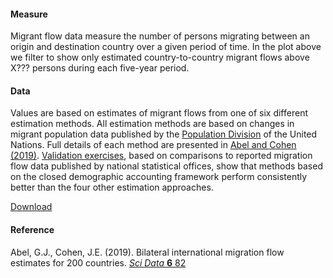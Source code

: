 #### Measure
Migrant flow data measure the number of persons migrating between an origin and destination country over a given period of time. In the plot above we filter to show only estimated country-to-country migrant flows above X??? persons during each five-year period.

#### Data
Values are based on estimates of migrant flows from one of six different estimation methods. All estimation methods are based on changes in migrant population data published by the [Population Division](https://www.un.org/development/desa/pd/content/international-migrant-stock) of the United Nations. Full details of each method are presented in [Abel and Cohen (2019)](https://www.nature.com/articles/s41597-019-0089-3). [Validation exercises](https://www.nature.com/articles/s41597-019-0089-3#Sec13), based on comparisons to reported migration flow data published by national statistical offices, show that methods based on the closed demographic accounting framework perform consistently better than the four other estimation approaches.

[Download](https://doi.org/10.6084/m9.figshare.7731233) 

#### Reference
Abel, G.J., Cohen, J.E. (2019). Bilateral international migration flow estimates for 200 countries. [*Sci Data* **6** 82](https://www.nature.com/articles/s41597-019-0089-3)
